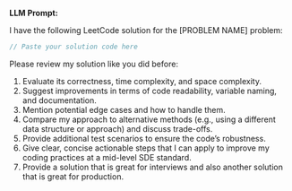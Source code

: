 **LLM Prompt:**

I have the following LeetCode solution for the [PROBLEM NAME] problem:

```cpp
// Paste your solution code here
```

Please review my solution like you did before:

1. Evaluate its correctness, time complexity, and space complexity.
2. Suggest improvements in terms of code readability, variable naming, and documentation.
3. Mention potential edge cases and how to handle them.
4. Compare my approach to alternative methods (e.g., using a different data structure or approach) and discuss trade-offs.
5. Provide additional test scenarios to ensure the code’s robustness.
6. Give clear, concise actionable steps that I can apply to improve my coding practices at a mid-level SDE standard.
7. Provide a solution that is great for interviews and also another solution that is great for production.

